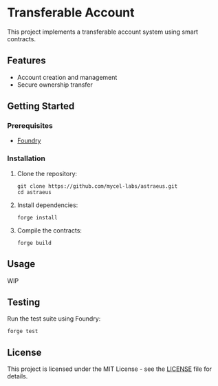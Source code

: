 # Transferable Account

This project implements a transferable account system using smart contracts.

## Features

- Account creation and management
- Secure ownership transfer

## Getting Started

### Prerequisites

- [Foundry](https://book.getfoundry.sh/getting-started/installation)

### Installation

1. Clone the repository:
   ```
   git clone https://github.com/mycel-labs/astraeus.git
   cd astraeus
   ```

2. Install dependencies:
   ```
   forge install
   ```

3. Compile the contracts:
   ```
   forge build
   ```

## Usage

WIP

## Testing

Run the test suite using Foundry:

```
forge test
```

## License

This project is licensed under the MIT License - see the [LICENSE](LICENSE) file for details.
